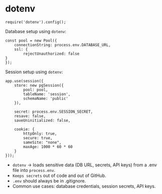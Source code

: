 # dotenv

    require('dotenv').config();

Database setup using `dotenv`:

    const pool = new Pool({
        connectionString: process.env.DATABASE_URL,
        ssl: {
            rejectUnauthorized: false
    }
    });

Session setup using `dotenv`:

    app.use(session({
        store: new pgSession({ 
            pool: pool,
            tableName: 'session',   
            schemaName: 'public'
        }),

        secret: process.env.SESSION_SECRET,
        resave: false,
        saveUninitialized: false,

        cookie: {
            httpOnly: true,         
            secure: true,          
            sameSite: "none",    
            maxAge: 1000 * 60 * 60
        }
    }));

- `dotenv` → loads sensitive data (DB URL, secrets, API keys) from a .env file into `process.env`.
- `Keeps secrets` out of code and out of GitHub.
- `.env` should always be in .gitignore.
- Common use cases: database credentials, session secrets, API keys.
